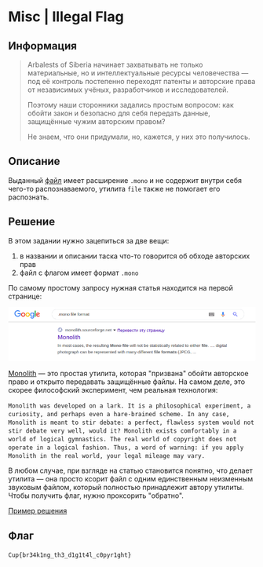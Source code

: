 # Misc | Illegal Flag

## Информация

> Arbalests of Siberia начинает захватывать не только материальные, но и интеллектуальные ресурсы человечества — под её контроль постепенно переходят патенты и авторские права от независимых учёных, разработчиков и исследователей.
> 
> Поэтому наши сторонники задались простым вопросом: как обойти закон и безопасно для себя передать данные, защищённые чужим авторским правом?
> 
> Не знаем, что они придумали, но, кажется, у них это получилось.


## Описание

Выданный [файл](task/flag.mono) имеет расширение `.mono` и не содержит внутри себя чего-то распознаваемого, утилита `file` также не помогает его распознать.


## Решение

В этом задании нужно зацепиться за две вещи:

1. в названии и описании таска что-то говорится об обходе авторских прав
2. файл с флагом имеет формат `.mono`

По самому простому запросу нужная статья находится на первой странице:

![запрос в Google](writeup/google.png)

[Monolith](http://monolith.sourceforge.net) — это простая утилита, которая "призвана" обойти авторское право и открыто передавать защищённые файлы. На самом деле, это скорее философский эксперимент, чем реальная технология:

`Monolith was developed on a lark. It is a philosophical experiment, a curiosity, and perhaps even a hare-brained scheme. In any case, Monolith is meant to stir debate: a perfect, flawless system would not stir debate very well, would it? Monolith exists comfortably in a world of logical gymnastics. The real world of copyright does not operate in a logical fashion. Thus, a word of warning: if you apply Monolith in the real world, your legal mileage may vary.`

В любом случае, при взгляде на статью становится понятно, что делает утилита — она просто ксорит файл с одним единственным неизменным звуковым файлом, который полностью принадлежит автору утилиты. Чтобы получить флаг, нужно проксорить "обратно".

[Пример решения](task/exploit.sh)


## Флаг

`Cup{br34k1ng_th3_d1g1t4l_c0pyr1ght}`

